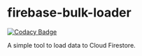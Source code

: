 # firebase-bulk-loader

[![Codacy Badge](https://api.codacy.com/project/badge/Grade/cb38624ce71b4dbeaf2517b284bd116c)](https://www.codacy.com/manual/marcosvidolin/vue-social-login?utm_source=github.com&amp;utm_medium=referral&amp;utm_content=marcosvidolin/vue-social-login&amp;utm_campaign=Badge_Grade)

A simple tool to load data to Cloud Firestore.
